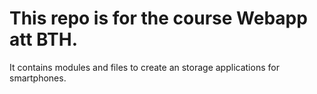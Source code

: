 This repo is for the course Webapp att BTH.
===========================================

It contains modules and files to create an storage applications for smartphones. 

